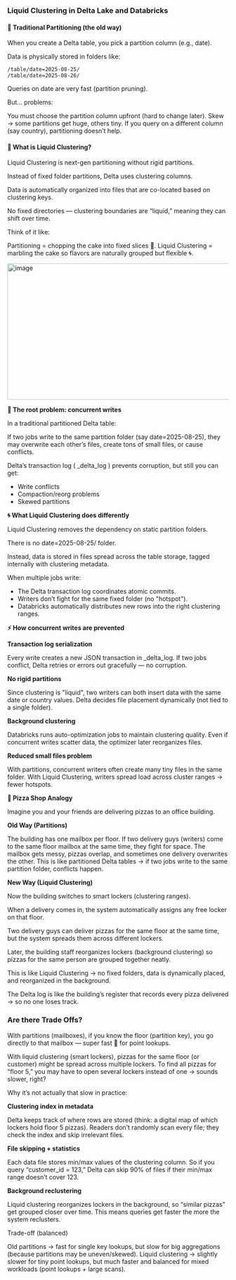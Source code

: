 ### Liquid Clustering in Delta Lake and Databricks

#### 🔹 Traditional Partitioning (the old way)

When you create a Delta table, you pick a partition column (e.g., date).

Data is physically stored in folders like:

```
/table/date=2025-08-25/
/table/date=2025-08-26/
```

Queries on date are very fast (partition pruning).

But… problems:

You must choose the partition column upfront (hard to change later).
Skew → some partitions get huge, others tiny.
If you query on a different column (say country), partitioning doesn’t help.

#### 🔹 What is Liquid Clustering?

Liquid Clustering is next-gen partitioning without rigid partitions.

Instead of fixed folder partitions, Delta uses clustering columns.

Data is automatically organized into files that are co-located based on clustering keys.

No fixed directories — clustering boundaries are “liquid,” meaning they can shift over time.

Think of it like:

Partitioning = chopping the cake into fixed slices 🍰.
Liquid Clustering = marbling the cake so flavors are naturally grouped but flexible 🌀.

<img width="782" height="310" alt="image" src="https://github.com/user-attachments/assets/e15bd349-e023-47d4-9b68-9a2f4c24f714" />

**🧩 The root problem: concurrent writes**

In a traditional partitioned Delta table:

If two jobs write to the same partition folder (say date=2025-08-25),
they may overwrite each other’s files, create tons of small files, or cause conflicts.

Delta’s transaction log ( _delta_log ) prevents corruption, but still you can get:

- Write conflicts
- Compaction/reorg problems
- Skewed partitions

**🌀 What Liquid Clustering does differently**

Liquid Clustering removes the dependency on static partition folders.

There is no date=2025-08-25/ folder.

Instead, data is stored in files spread across the table storage, tagged internally with clustering metadata.

When multiple jobs write:

- The Delta transaction log coordinates atomic commits.
- Writers don’t fight for the same fixed folder (no "hotspot").
- Databricks automatically distributes new rows into the right clustering ranges.

**⚡ How concurrent writes are prevented**

**Transaction log serialization**

Every write creates a new JSON transaction in _delta_log.
If two jobs conflict, Delta retries or errors out gracefully — no corruption.

**No rigid partitions**

Since clustering is "liquid", two writers can both insert data with the same date or country values.
Delta decides file placement dynamically (not tied to a single folder).

**Background clustering**

Databricks runs auto-optimization jobs to maintain clustering quality.
Even if concurrent writes scatter data, the optimizer later reorganizes files.

**Reduced small files problem**

With partitions, concurrent writers often create many tiny files in the same folder.
With Liquid Clustering, writers spread load across cluster ranges → fewer hotspots.

**🍕 Pizza Shop Analogy**

Imagine you and your friends are delivering pizzas to an office building.

**Old Way (Partitions)**

The building has one mailbox per floor.
If two delivery guys (writers) come to the same floor mailbox at the same time, they fight for space.
The mailbox gets messy, pizzas overlap, and sometimes one delivery overwrites the other.
This is like partitioned Delta tables → if two jobs write to the same partition folder, conflicts happen.

**New Way (Liquid Clustering)**

Now the building switches to smart lockers (clustering ranges).

When a delivery comes in, the system automatically assigns any free locker on that floor.

Two delivery guys can deliver pizzas for the same floor at the same time, but the system spreads them across different lockers.

Later, the building staff reorganizes lockers (background clustering) so pizzas for the same person are grouped together neatly.

This is like Liquid Clustering → no fixed folders, data is dynamically placed, and reorganized in the background.

The Delta log is like the building’s register that records every pizza delivered → so no one loses track.

### Are there Trade Offs?

With partitions (mailboxes), if you know the floor (partition key), you go directly to that mailbox — super fast 🚀 for point lookups.

With liquid clustering (smart lockers), pizzas for the same floor (or customer) might be spread across multiple lockers. To find all pizzas for “floor 5,” you may have to open 
several lockers instead of one → sounds slower, right?

Why it’s not actually that slow in practice:

**Clustering index in metadata**

Delta keeps track of where rows are stored (think: a digital map of which lockers hold floor 5 pizzas).
Readers don’t randomly scan every file; they check the index and skip irrelevant files.

**File skipping + statistics**

Each data file stores min/max values of the clustering column.
So if you query “customer_id = 123,” Delta can skip 90% of files if their min/max range doesn’t cover 123.

**Background reclustering**

Liquid clustering reorganizes lockers in the background, so “similar pizzas” get grouped closer over time.
This means queries get faster the more the system reclusters.

Trade-off (balanced)

Old partitions → fast for single key lookups, but slow for big aggregations (because partitions may be uneven/skewed).
Liquid clustering → slightly slower for tiny point lookups, but much faster and balanced for mixed workloads (point lookups + large scans).
